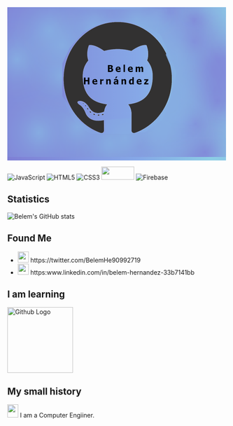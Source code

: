 <img src="https://github.com/belemHA/belemha/blob/main/BellHer02.png" width="500" height="350" align="center">
<br />

![JavaScript](https://img.shields.io/badge/javascript-%23323330.svg?style=for-the-badge&logo=javascript&logoColor=%23F7DF1E)
![HTML5](https://img.shields.io/badge/html5-%23E34F26.svg?style=for-the-badge&logo=html5&logoColor=white)
![CSS3](https://img.shields.io/badge/css3-%231572B6.svg?style=for-the-badge&logo=css3&logoColor=white)
<img src="https://scontent.fmex3-1.fna.fbcdn.net/v/t1.15752-9/263505603_590760338893560_2701248863932379303_n.png?_nc_cat=106&ccb=1-5&_nc_sid=ae9488&_nc_ohc=yHsj1h-dozAAX-Ln1qw&tn=Wve3u5Sp5GV2dv_q&_nc_ht=scontent.fmex3-1.fna&oh=217492cc4384145affa98edd124745e0&oe=61DA0515" width="75" height="30">
![Firebase](https://img.shields.io/badge/firebase-%23039BE5.svg?style=for-the-badge&logo=firebase)


## Statistics
![Belem's GitHub stats](https://github-readme-stats.vercel.app/api?username=belemHA&show_icons=true&theme=radical)

## Found Me
<ul>
<li><img src="https://assets.stickpng.com/images/580b57fcd9996e24bc43c53e.png" width="25" height="25" > https://twitter.com/BelemHe90992719 </li>
<li><img src="https://cdn-icons-png.flaticon.com/512/174/174857.png" width="25" height="25"> https:www.linkedin.com/in/belem-hernandez-33b7141bb </li>
</ul>

## I am learning

<img src="https://cdn-icons.flaticon.com/png/512/1183/premium/1183672.png?token=exp=1639195964~hmac=14ad47a27e1d37d1db0a7217da234964" width="150" height="150" align="center" title="Github Logo">

## My small history
<img src="https://upload.wikimedia.org/wikipedia/commons/thumb/c/ca/Escudo-UNAM-escalable.svg/1200px-Escudo-UNAM-escalable.svg.png" width="25" height="30"> I am a Computer Engiiner.

